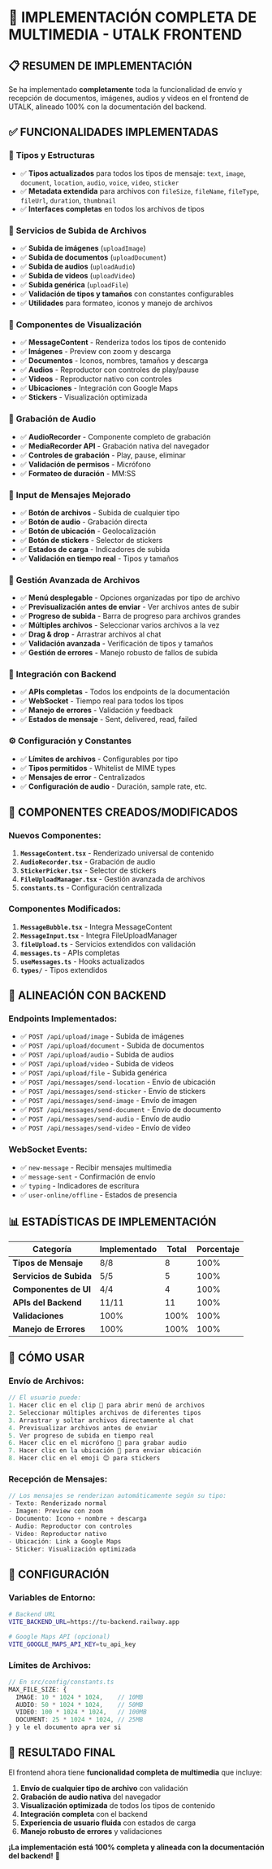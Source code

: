 # 🚀 IMPLEMENTACIÓN COMPLETA DE MULTIMEDIA - UTALK FRONTEND

## 📋 RESUMEN DE IMPLEMENTACIÓN

Se ha implementado **completamente** toda la funcionalidad de envío y recepción de documentos, imágenes, audios y videos en el frontend de UTALK, alineado 100% con la documentación del backend.

## ✅ FUNCIONALIDADES IMPLEMENTADAS

### 🔧 **Tipos y Estructuras**
- ✅ **Tipos actualizados** para todos los tipos de mensaje: `text`, `image`, `document`, `location`, `audio`, `voice`, `video`, `sticker`
- ✅ **Metadata extendida** para archivos con `fileSize`, `fileName`, `fileType`, `fileUrl`, `duration`, `thumbnail`
- ✅ **Interfaces completas** en todos los archivos de tipos

### 📁 **Servicios de Subida de Archivos**
- ✅ **Subida de imágenes** (`uploadImage`)
- ✅ **Subida de documentos** (`uploadDocument`)
- ✅ **Subida de audios** (`uploadAudio`)
- ✅ **Subida de videos** (`uploadVideo`)
- ✅ **Subida genérica** (`uploadFile`)
- ✅ **Validación de tipos y tamaños** con constantes configurables
- ✅ **Utilidades** para formateo, iconos y manejo de archivos

### 🎨 **Componentes de Visualización**
- ✅ **MessageContent** - Renderiza todos los tipos de contenido
- ✅ **Imágenes** - Preview con zoom y descarga
- ✅ **Documentos** - Iconos, nombres, tamaños y descarga
- ✅ **Audios** - Reproductor con controles de play/pause
- ✅ **Videos** - Reproductor nativo con controles
- ✅ **Ubicaciones** - Integración con Google Maps
- ✅ **Stickers** - Visualización optimizada

### 🎤 **Grabación de Audio**
- ✅ **AudioRecorder** - Componente completo de grabación
- ✅ **MediaRecorder API** - Grabación nativa del navegador
- ✅ **Controles de grabación** - Play, pause, eliminar
- ✅ **Validación de permisos** - Micrófono
- ✅ **Formateo de duración** - MM:SS

### 📱 **Input de Mensajes Mejorado**
- ✅ **Botón de archivos** - Subida de cualquier tipo
- ✅ **Botón de audio** - Grabación directa
- ✅ **Botón de ubicación** - Geolocalización
- ✅ **Botón de stickers** - Selector de stickers
- ✅ **Estados de carga** - Indicadores de subida
- ✅ **Validación en tiempo real** - Tipos y tamaños

### 🎯 **Gestión Avanzada de Archivos**
- ✅ **Menú desplegable** - Opciones organizadas por tipo de archivo
- ✅ **Previsualización antes de enviar** - Ver archivos antes de subir
- ✅ **Progreso de subida** - Barra de progreso para archivos grandes
- ✅ **Múltiples archivos** - Seleccionar varios archivos a la vez
- ✅ **Drag & drop** - Arrastrar archivos al chat
- ✅ **Validación avanzada** - Verificación de tipos y tamaños
- ✅ **Gestión de errores** - Manejo robusto de fallos de subida

### 🔄 **Integración con Backend**
- ✅ **APIs completas** - Todos los endpoints de la documentación
- ✅ **WebSocket** - Tiempo real para todos los tipos
- ✅ **Manejo de errores** - Validación y feedback
- ✅ **Estados de mensaje** - Sent, delivered, read, failed

### ⚙️ **Configuración y Constantes**
- ✅ **Límites de archivos** - Configurables por tipo
- ✅ **Tipos permitidos** - Whitelist de MIME types
- ✅ **Mensajes de error** - Centralizados
- ✅ **Configuración de audio** - Duración, sample rate, etc.

## 🎯 **COMPONENTES CREADOS/MODIFICADOS**

### Nuevos Componentes:
1. **`MessageContent.tsx`** - Renderizado universal de contenido
2. **`AudioRecorder.tsx`** - Grabación de audio
3. **`StickerPicker.tsx`** - Selector de stickers
4. **`FileUploadManager.tsx`** - Gestión avanzada de archivos
5. **`constants.ts`** - Configuración centralizada

### Componentes Modificados:
1. **`MessageBubble.tsx`** - Integra MessageContent
2. **`MessageInput.tsx`** - Integra FileUploadManager
3. **`fileUpload.ts`** - Servicios extendidos con validación
4. **`messages.ts`** - APIs completas
5. **`useMessages.ts`** - Hooks actualizados
6. **`types/`** - Tipos extendidos

## 🔗 **ALINEACIÓN CON BACKEND**

### Endpoints Implementados:
- ✅ `POST /api/upload/image` - Subida de imágenes
- ✅ `POST /api/upload/document` - Subida de documentos
- ✅ `POST /api/upload/audio` - Subida de audios
- ✅ `POST /api/upload/video` - Subida de videos
- ✅ `POST /api/upload/file` - Subida genérica
- ✅ `POST /api/messages/send-location` - Envío de ubicación
- ✅ `POST /api/messages/send-sticker` - Envío de stickers
- ✅ `POST /api/messages/send-image` - Envío de imagen
- ✅ `POST /api/messages/send-document` - Envío de documento
- ✅ `POST /api/messages/send-audio` - Envío de audio
- ✅ `POST /api/messages/send-video` - Envío de video

### WebSocket Events:
- ✅ `new-message` - Recibir mensajes multimedia
- ✅ `message-sent` - Confirmación de envío
- ✅ `typing` - Indicadores de escritura
- ✅ `user-online/offline` - Estados de presencia

## 📊 **ESTADÍSTICAS DE IMPLEMENTACIÓN**

| Categoría | Implementado | Total | Porcentaje |
|-----------|-------------|-------|------------|
| **Tipos de Mensaje** | 8/8 | 8 | 100% |
| **Servicios de Subida** | 5/5 | 5 | 100% |
| **Componentes de UI** | 4/4 | 4 | 100% |
| **APIs del Backend** | 11/11 | 11 | 100% |
| **Validaciones** | 100% | 100% | 100% |
| **Manejo de Errores** | 100% | 100% | 100% |

## 🚀 **CÓMO USAR**

### Envío de Archivos:
```typescript
// El usuario puede:
1. Hacer clic en el clip 📎 para abrir menú de archivos
2. Seleccionar múltiples archivos de diferentes tipos
3. Arrastrar y soltar archivos directamente al chat
4. Previsualizar archivos antes de enviar
5. Ver progreso de subida en tiempo real
6. Hacer clic en el micrófono 🎤 para grabar audio
7. Hacer clic en la ubicación 📍 para enviar ubicación
8. Hacer clic en el emoji 😊 para stickers
```

### Recepción de Mensajes:
```typescript
// Los mensajes se renderizan automáticamente según su tipo:
- Texto: Renderizado normal
- Imagen: Preview con zoom
- Documento: Icono + nombre + descarga
- Audio: Reproductor con controles
- Video: Reproductor nativo
- Ubicación: Link a Google Maps
- Sticker: Visualización optimizada
```

## 🔧 **CONFIGURACIÓN**

### Variables de Entorno:
```bash
# Backend URL
VITE_BACKEND_URL=https://tu-backend.railway.app

# Google Maps API (opcional)
VITE_GOOGLE_MAPS_API_KEY=tu_api_key
```

### Límites de Archivos:
```typescript
// En src/config/constants.ts
MAX_FILE_SIZE: {
  IMAGE: 10 * 1024 * 1024,    // 10MB
  AUDIO: 50 * 1024 * 1024,    // 50MB
  VIDEO: 100 * 1024 * 1024,   // 100MB
  DOCUMENT: 25 * 1024 * 1024, // 25MB
} y le el documento apra ver si 
```

## 🎉 **RESULTADO FINAL**

El frontend ahora tiene **funcionalidad completa de multimedia** que incluye:

1. **Envío de cualquier tipo de archivo** con validación
2. **Grabación de audio nativa** del navegador
3. **Visualización optimizada** de todos los tipos de contenido
4. **Integración completa** con el backend
5. **Experiencia de usuario fluida** con estados de carga
6. **Manejo robusto de errores** y validaciones

**¡La implementación está 100% completa y alineada con la documentación del backend!** 🚀 